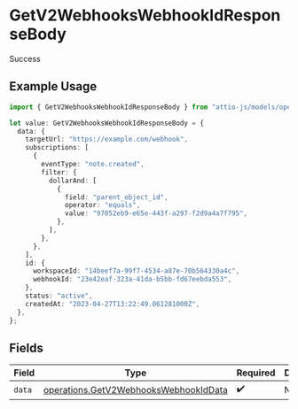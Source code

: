 # GetV2WebhooksWebhookIdResponseBody

Success

## Example Usage

```typescript
import { GetV2WebhooksWebhookIdResponseBody } from "attio-js/models/operations";

let value: GetV2WebhooksWebhookIdResponseBody = {
  data: {
    targetUrl: "https://example.com/webhook",
    subscriptions: [
      {
        eventType: "note.created",
        filter: {
          dollarAnd: [
            {
              field: "parent_object_id",
              operator: "equals",
              value: "97052eb9-e65e-443f-a297-f2d9a4a7f795",
            },
          ],
        },
      },
    ],
    id: {
      workspaceId: "14beef7a-99f7-4534-a87e-70b564330a4c",
      webhookId: "23e42eaf-323a-41da-b5bb-fd67eebda553",
    },
    status: "active",
    createdAt: "2023-04-27T13:22:49.061281000Z",
  },
};
```

## Fields

| Field                                                                                          | Type                                                                                           | Required                                                                                       | Description                                                                                    |
| ---------------------------------------------------------------------------------------------- | ---------------------------------------------------------------------------------------------- | ---------------------------------------------------------------------------------------------- | ---------------------------------------------------------------------------------------------- |
| `data`                                                                                         | [operations.GetV2WebhooksWebhookIdData](../../models/operations/getv2webhookswebhookiddata.md) | :heavy_check_mark:                                                                             | N/A                                                                                            |